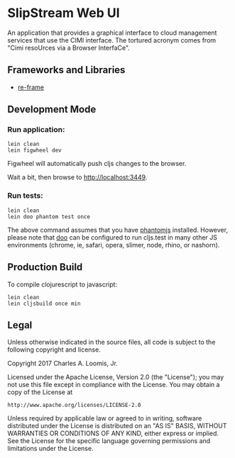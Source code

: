 # SlipStream Web UI

An application that provides a graphical interface to cloud management
services that use the CIMI interface.  The tortured acronym comes from
"Cimi resoUrces via a Browser InterfaCe".

## Frameworks and Libraries

 - [re-frame](https://github.com/Day8/re-frame)

## Development Mode

### Run application:

```
lein clean
lein figwheel dev
```

Figwheel will automatically push cljs changes to the browser.

Wait a bit, then browse to [http://localhost:3449](http://localhost:3449).

### Run tests:

```
lein clean
lein doo phantom test once
```

The above command assumes that you have
[phantomjs](https://www.npmjs.com/package/phantomjs)
installed. However, please note that
[doo](https://github.com/bensu/doo) can be configured to run cljs.test
in many other JS environments (chrome, ie, safari, opera, slimer,
node, rhino, or nashorn).

## Production Build

To compile clojurescript to javascript:

```
lein clean
lein cljsbuild once min
```

## Legal

Unless otherwise indicated in the source files, all code is subject to
the following copyright and license.

Copyright 2017 Charles A. Loomis, Jr.

Licensed under the Apache License, Version 2.0 (the "License"); you
may not use this file except in compliance with the License.  You may
obtain a copy of the License at

    http://www.apache.org/licenses/LICENSE-2.0

Unless required by applicable law or agreed to in writing, software
distributed under the License is distributed on an "AS IS" BASIS,
WITHOUT WARRANTIES OR CONDITIONS OF ANY KIND, either express or
implied.  See the License for the specific language governing
permissions and limitations under the License.
